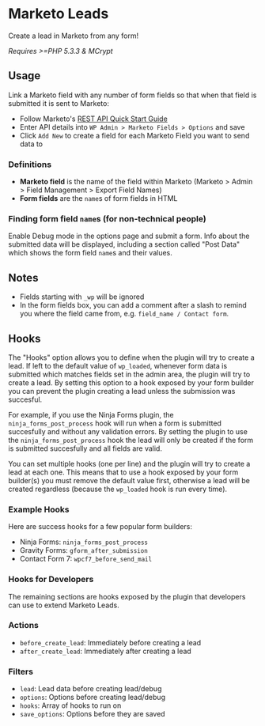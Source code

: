 # Marketo Leads

Create a lead in Marketo from any form!

*Requires >=PHP 5.3.3 & MCrypt*

## Usage

Link a Marketo field with any number of form fields so that when that field is submitted it is sent to Marketo:

- Follow Marketo's [REST API Quick Start Guide](http://developers.marketo.com/blog/quick-start-guide-for-marketo-rest-api/)
- Enter API details into `WP Admin > Marketo Fields > Options` and save
- Click `Add New` to create a field for each Marketo Field you want to send data to

### Definitions

- **Marketo field** is the name of the field within Marketo (Marketo > Admin > Field Management > Export Field Names)
- **Form fields** are the `name`s of form fields in HTML

### Finding form field `name`s (for non-technical people)

Enable Debug mode in the options page and submit a form. Info about the submitted data will be displayed, including a section called "Post Data" which shows the form field `name`s and their values.

## Notes

- Fields starting with `_wp` will be ignored
- In the form fields box, you can add a comment after a slash to remind you where the field came from, e.g. `field_name / Contact form`.

## Hooks

The "Hooks" option allows you to define when the plugin will try to create a lead. If left to the default value of `wp_loaded`, whenever form data is submitted which matches fields set in the admin area, the plugin will try to create a lead. By setting this option to a hook exposed by your form builder you can prevent the plugin creating a lead unless the submission was succesful.

For example, if you use the Ninja Forms plugin, the `ninja_forms_post_process` hook will run when a form is submitted succesfully and without any validation errors. By setting the plugin to use the `ninja_forms_post_process` hook the lead will only be created if the form is submitted succesfully and all fields are valid.

You can set multiple hooks (one per line) and the plugin will try to create a lead at each one. This means that to use a hook exposed by your form builder(s) you must remove the default value first, otherwise a lead will be created regardless (because the `wp_loaded` hook is run every time).

### Example Hooks

Here are success hooks for a few popular form builders:

- Ninja Forms: `ninja_forms_post_process`
- Gravity Forms: `gform_after_submission`
- Contact Form 7: `wpcf7_before_send_mail`

### Hooks for Developers

The remaining sections are hooks exposed by the plugin that developers can use to extend Marketo Leads.

### Actions

- `before_create_lead`: Immediately before creating a lead
- `after_create_lead`: Immediately after creating a lead

### Filters

- `lead`: Lead data before creating lead/debug
- `options`: Options before creating lead/debug
- `hooks`: Array of hooks to run on
- `save_options`: Options before they are saved